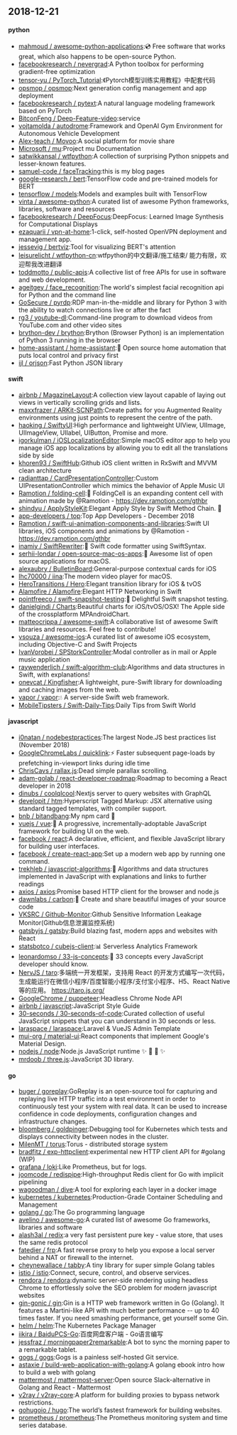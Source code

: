 ## 2018-12-21

#### python
* [mahmoud / awesome-python-applications](https://github.com/mahmoud/awesome-python-applications):💿
Free software that works great, which also happens to be open-source Python.
* [facebookresearch / nevergrad](https://github.com/facebookresearch/nevergrad):A Python toolbox for performing gradient-free optimization
* [tensor-yu / PyTorch_Tutorial](https://github.com/tensor-yu/PyTorch_Tutorial):《Pytorch模型训练实用教程》中配套代码
* [opsmop / opsmop](https://github.com/opsmop/opsmop):Next generation config management and app deployment
* [facebookresearch / pytext](https://github.com/facebookresearch/pytext):A natural language modeling framework based on PyTorch
* [BitconFeng / Deep-Feature-video](https://github.com/BitconFeng/Deep-Feature-video):service
* [vojtamolda / autodrome](https://github.com/vojtamolda/autodrome):Framework and OpenAI Gym Environment for Autonomous Vehicle Development
* [Alex-teach / Movoo](https://github.com/Alex-teach/Movoo):A social platform for movie share
* [Microsoft / mu](https://github.com/Microsoft/mu):Project mu Documentation
* [satwikkansal / wtfpython](https://github.com/satwikkansal/wtfpython):A collection of surprising Python snippets and lesser-known features.
* [samuel-code / faceTracking](https://github.com/samuel-code/faceTracking):this is my blog pages
* [google-research / bert](https://github.com/google-research/bert):TensorFlow code and pre-trained models for BERT
* [tensorflow / models](https://github.com/tensorflow/models):Models and examples built with TensorFlow
* [vinta / awesome-python](https://github.com/vinta/awesome-python):A curated list of awesome Python frameworks, libraries, software and resources
* [facebookresearch / DeepFocus](https://github.com/facebookresearch/DeepFocus):DeepFocus: Learned Image Synthesis for Computational Displays
* [ezaquarii / vpn-at-home](https://github.com/ezaquarii/vpn-at-home):1-click, self-hosted OpenVPN deployment and management app.
* [jessevig / bertviz](https://github.com/jessevig/bertviz):Tool for visualizing BERT's attention
* [leisurelicht / wtfpython-cn](https://github.com/leisurelicht/wtfpython-cn):wtfpython的中文翻译/施工结束/ 能力有限，欢迎帮我改进翻译
* [toddmotto / public-apis](https://github.com/toddmotto/public-apis):A collective list of free APIs for use in software and web development.
* [ageitgey / face_recognition](https://github.com/ageitgey/face_recognition):The world's simplest facial recognition api for Python and the command line
* [GoSecure / pyrdp](https://github.com/GoSecure/pyrdp):RDP man-in-the-middle and library for Python 3 with the ability to watch connections live or after the fact
* [rg3 / youtube-dl](https://github.com/rg3/youtube-dl):Command-line program to download videos from YouTube.com and other video sites
* [brython-dev / brython](https://github.com/brython-dev/brython):Brython (Browser Python) is an implementation of Python 3 running in the browser
* [home-assistant / home-assistant](https://github.com/home-assistant/home-assistant):🏡
Open source home automation that puts local control and privacy first
* [ijl / orjson](https://github.com/ijl/orjson):Fast Python JSON library

#### swift
* [airbnb / MagazineLayout](https://github.com/airbnb/MagazineLayout):A collection view layout capable of laying out views in vertically scrolling grids and lists.
* [maxxfrazer / ARKit-SCNPath](https://github.com/maxxfrazer/ARKit-SCNPath):Create paths for you Augmented Reality environments using just points to represent the centre of the path.
* [haoking / SwiftyUI](https://github.com/haoking/SwiftyUI):High performance and lightweight UIView, UIImage, UIImageView, UIlabel, UIButton, Promise and more.
* [igorkulman / iOSLocalizationEditor](https://github.com/igorkulman/iOSLocalizationEditor):Simple macOS editor app to help you manage iOS app localizations by allowing you to edit all the translations side by side
* [khoren93 / SwiftHub](https://github.com/khoren93/SwiftHub):Github iOS client written in RxSwift and MVVM clean architecture
* [radianttap / CardPresentationController](https://github.com/radianttap/CardPresentationController):Custom UIPresentationController which mimics the behavior of Apple Music UI
* [Ramotion / folding-cell](https://github.com/Ramotion/folding-cell):📃
FoldingCell is an expanding content cell with animation made by @Ramotion - https://dev.ramotion.com/gthbr
* [shindyu / ApplyStyleKit](https://github.com/shindyu/ApplyStyleKit):Elegant Apply Style by Swift Method Chain.
🌙
* [app-developers / top](https://github.com/app-developers/top):Top App Developers - December 2018
* [Ramotion / swift-ui-animation-components-and-libraries](https://github.com/Ramotion/swift-ui-animation-components-and-libraries):Swift UI libraries, iOS components and animations by @Ramotion - https://dev.ramotion.com/gthbr
* [inamiy / SwiftRewriter](https://github.com/inamiy/SwiftRewriter):📝
Swift code formatter using SwiftSyntax.
* [serhii-londar / open-source-mac-os-apps](https://github.com/serhii-londar/open-source-mac-os-apps):🚀
Awesome list of open source applications for macOS.
* [alexaubry / BulletinBoard](https://github.com/alexaubry/BulletinBoard):General-purpose contextual cards for iOS
* [lhc70000 / iina](https://github.com/lhc70000/iina):The modern video player for macOS.
* [HeroTransitions / Hero](https://github.com/HeroTransitions/Hero):Elegant transition library for iOS & tvOS
* [Alamofire / Alamofire](https://github.com/Alamofire/Alamofire):Elegant HTTP Networking in Swift
* [pointfreeco / swift-snapshot-testing](https://github.com/pointfreeco/swift-snapshot-testing):📸
Delightful Swift snapshot testing.
* [danielgindi / Charts](https://github.com/danielgindi/Charts):Beautiful charts for iOS/tvOS/OSX! The Apple side of the crossplatform MPAndroidChart.
* [matteocrippa / awesome-swift](https://github.com/matteocrippa/awesome-swift):A collaborative list of awesome Swift libraries and resources. Feel free to contribute!
* [vsouza / awesome-ios](https://github.com/vsouza/awesome-ios):A curated list of awesome iOS ecosystem, including Objective-C and Swift Projects
* [IvanVorobei / SPStorkController](https://github.com/IvanVorobei/SPStorkController):Modal controller as in mail or Apple music application
* [raywenderlich / swift-algorithm-club](https://github.com/raywenderlich/swift-algorithm-club):Algorithms and data structures in Swift, with explanations!
* [onevcat / Kingfisher](https://github.com/onevcat/Kingfisher):A lightweight, pure-Swift library for downloading and caching images from the web.
* [vapor / vapor](https://github.com/vapor/vapor):💧
A server-side Swift web framework.
* [MobileTipsters / Swift-Daily-Tips](https://github.com/MobileTipsters/Swift-Daily-Tips):Daily Tips from Swift World

#### javascript
* [i0natan / nodebestpractices](https://github.com/i0natan/nodebestpractices):The largest Node.JS best practices list (November 2018)
* [GoogleChromeLabs / quicklink](https://github.com/GoogleChromeLabs/quicklink):⚡️
Faster subsequent page-loads by prefetching in-viewport links during idle time
* [ChrisCavs / rallax.js](https://github.com/ChrisCavs/rallax.js):Dead simple parallax scrolling.
* [adam-golab / react-developer-roadmap](https://github.com/adam-golab/react-developer-roadmap):Roadmap to becoming a React developer in 2018
* [dinubs / coolqlcool](https://github.com/dinubs/coolqlcool):Nextjs server to query websites with GraphQL
* [developit / htm](https://github.com/developit/htm):Hyperscript Tagged Markup: JSX alternative using standard tagged templates, with compiler support.
* [bnb / bitandbang](https://github.com/bnb/bitandbang):My npm card
🤗
* [vuejs / vue](https://github.com/vuejs/vue):🖖
A progressive, incrementally-adoptable JavaScript framework for building UI on the web.
* [facebook / react](https://github.com/facebook/react):A declarative, efficient, and flexible JavaScript library for building user interfaces.
* [facebook / create-react-app](https://github.com/facebook/create-react-app):Set up a modern web app by running one command.
* [trekhleb / javascript-algorithms](https://github.com/trekhleb/javascript-algorithms):📝
Algorithms and data structures implemented in JavaScript with explanations and links to further readings
* [axios / axios](https://github.com/axios/axios):Promise based HTTP client for the browser and node.js
* [dawnlabs / carbon](https://github.com/dawnlabs/carbon):🎨
Create and share beautiful images of your source code
* [VKSRC / Github-Monitor](https://github.com/VKSRC/Github-Monitor):Github Sensitive Information Leakage Monitor(Github信息泄漏监控系统)
* [gatsbyjs / gatsby](https://github.com/gatsbyjs/gatsby):Build blazing fast, modern apps and websites with React
* [statsbotco / cubejs-client](https://github.com/statsbotco/cubejs-client):📊
Serverless Analytics Framework
* [leonardomso / 33-js-concepts](https://github.com/leonardomso/33-js-concepts):📜
33 concepts every JavaScript developer should know.
* [NervJS / taro](https://github.com/NervJS/taro):多端统一开发框架，支持用 React 的开发方式编写一次代码，生成能运行在微信小程序/百度智能小程序/支付宝小程序、H5、React Native 等的应用。 https://taro.js.org/
* [GoogleChrome / puppeteer](https://github.com/GoogleChrome/puppeteer):Headless Chrome Node API
* [airbnb / javascript](https://github.com/airbnb/javascript):JavaScript Style Guide
* [30-seconds / 30-seconds-of-code](https://github.com/30-seconds/30-seconds-of-code):Curated collection of useful JavaScript snippets that you can understand in 30 seconds or less.
* [laraspace / laraspace](https://github.com/laraspace/laraspace):Laravel & VueJS Admin Template
* [mui-org / material-ui](https://github.com/mui-org/material-ui):React components that implement Google's Material Design.
* [nodejs / node](https://github.com/nodejs/node):Node.js JavaScript runtime
✨
🐢
🚀
✨
* [mrdoob / three.js](https://github.com/mrdoob/three.js):JavaScript 3D library.

#### go
* [buger / goreplay](https://github.com/buger/goreplay):GoReplay is an open-source tool for capturing and replaying live HTTP traffic into a test environment in order to continuously test your system with real data. It can be used to increase confidence in code deployments, configuration changes and infrastructure changes.
* [bloomberg / goldpinger](https://github.com/bloomberg/goldpinger):Debugging tool for Kubernetes which tests and displays connectivity between nodes in the cluster.
* [MilenMT / torus](https://github.com/MilenMT/torus):Torus - distributed storage system
* [bradfitz / exp-httpclient](https://github.com/bradfitz/exp-httpclient):experimental new HTTP client API for #golang (WIP)
* [grafana / loki](https://github.com/grafana/loki):Like Prometheus, but for logs.
* [joomcode / redispipe](https://github.com/joomcode/redispipe):High-throughput Redis client for Go with implicit pipelining
* [wagoodman / dive](https://github.com/wagoodman/dive):A tool for exploring each layer in a docker image
* [kubernetes / kubernetes](https://github.com/kubernetes/kubernetes):Production-Grade Container Scheduling and Management
* [golang / go](https://github.com/golang/go):The Go programming language
* [avelino / awesome-go](https://github.com/avelino/awesome-go):A curated list of awesome Go frameworks, libraries and software
* [alash3al / redix](https://github.com/alash3al/redix):a very fast persistent pure key - value store, that uses the same redis protocol
* [fatedier / frp](https://github.com/fatedier/frp):A fast reverse proxy to help you expose a local server behind a NAT or firewall to the internet.
* [cheynewallace / tabby](https://github.com/cheynewallace/tabby):A tiny library for super simple Golang tables
* [istio / istio](https://github.com/istio/istio):Connect, secure, control, and observe services.
* [rendora / rendora](https://github.com/rendora/rendora):dynamic server-side rendering using headless Chrome to effortlessly solve the SEO problem for modern javascript websites
* [gin-gonic / gin](https://github.com/gin-gonic/gin):Gin is a HTTP web framework written in Go (Golang). It features a Martini-like API with much better performance -- up to 40 times faster. If you need smashing performance, get yourself some Gin.
* [helm / helm](https://github.com/helm/helm):The Kubernetes Package Manager
* [iikira / BaiduPCS-Go](https://github.com/iikira/BaiduPCS-Go):百度网盘客户端 - Go语言编写
* [jessfraz / morningpaper2remarkable](https://github.com/jessfraz/morningpaper2remarkable):A bot to sync the morning paper to a remarkable tablet.
* [gogs / gogs](https://github.com/gogs/gogs):Gogs is a painless self-hosted Git service.
* [astaxie / build-web-application-with-golang](https://github.com/astaxie/build-web-application-with-golang):A golang ebook intro how to build a web with golang
* [mattermost / mattermost-server](https://github.com/mattermost/mattermost-server):Open source Slack-alternative in Golang and React - Mattermost
* [v2ray / v2ray-core](https://github.com/v2ray/v2ray-core):A platform for building proxies to bypass network restrictions.
* [gohugoio / hugo](https://github.com/gohugoio/hugo):The world’s fastest framework for building websites.
* [prometheus / prometheus](https://github.com/prometheus/prometheus):The Prometheus monitoring system and time series database.
